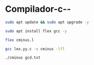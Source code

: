 # Compilador-c--

```bash
sudo apt update && sudo apt upgrade -y
```

```bash
sudo apt install flex gcc -y
```

```bash
flex cminus.l
```

```bash
gcc lex.yy.c -o cminus -lfl
```

```bash
./cminus gcd.txt 
```